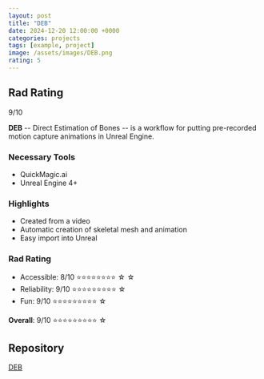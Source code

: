 ```yaml
---
layout: post
title: "DEB"
date: 2024-12-20 12:00:00 +0000
categories: projects
tags: [example, project]
image: /assets/images/DEB.png
rating: 5
---
```


## Rad Rating
9/10

**DEB** -- Direct Estimation of Bones -- is a workflow for putting pre-recorded motion capture animations in Unreal Engine.

### Necessary Tools
- QuickMagic.ai
- Unreal Engine 4+

### Highlights
- Created from a video
- Automatic creation of skeletal mesh and animation
- Easy import into Unreal

### Rad Rating

* Accessible:   8/10 ⭐⭐⭐⭐⭐⭐⭐⭐ ☆ ☆ 
* Reliability:  9/10 ⭐⭐⭐⭐⭐⭐⭐⭐⭐ ☆
* Fun:          9/10 ⭐⭐⭐⭐⭐⭐⭐⭐⭐ ☆

**Overall**: 9/10 ⭐⭐⭐⭐⭐⭐⭐⭐⭐ ☆

## Repository
[DEB](https://github.com/radlab570/DEB)
